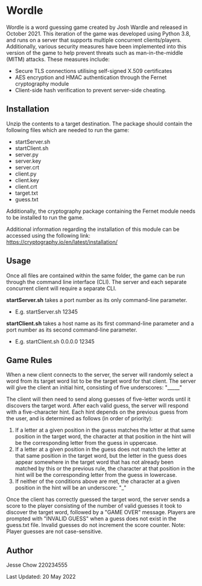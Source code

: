 # Wordle

Wordle is a word guessing game created by Josh Wardle and released in October 2021.
This iteration of the game was developed using Python 3.8, and runs on a server that
supports multiple concurrent clients/players. Additionally, various security measures 
have been implemented into this version of the game to help prevent threats such as 
man-in-the-middle (MITM) attacks. These measures include:
- Secure TLS connections utilising self-signed X.509 certificates
- AES encryption and HMAC authentication through the Fernet cryptography module
- Client-side hash verification to prevent server-side cheating. 


## Installation

Unzip the contents to a target destination. 
The package should contain the following files which are needed to run the game:
- startServer.sh
- startClient.sh
- server.py
- server.key
- server.crt
- client.py
- client.key
- client.crt
- target.txt
- guess.txt

Additionally, the cryptography package containing the Fernet module needs to be 
installed to run the game. 

Additional information regarding the installation of this module can be accessed using the following link:
https://cryptography.io/en/latest/installation/


## Usage

Once all files are contained within the same folder, the game can be run through the command line interface (CLI). 
The server and each separate concurrent client will require a separate CLI.

**startServer.sh** takes a port number as its only command-line parameter.
- E.g. startServer.sh 12345

**startClient.sh** takes a host name as its first command-line parameter 
and a port number as its second command-line parameter.
- E.g. startClient.sh 0.0.0.0 12345


## Game Rules

When a new client connects to the server, the server will randomly select a word from its target word list 
to be the target word for that client. The server will give the client an initial hint, 
consisting of five underscores: "_____"

The client will then need to send along guesses of five-letter words until it discovers the target word. 
After each valid guess, the server will respond with a five-character hint. Each hint depends on the previous 
guess from the user, and is determined as follows (in order of priority):

1. If a letter at a given position in the guess matches the letter at that same position in the target word, 
the character at that position in the hint will be the corresponding letter from the guess in uppercase.
2. If a letter at a given position in the guess does not match the letter at that same position in the target word, 
but the letter in the guess does appear somewhere in the target word that has not already been matched by this or 
the previous rule, the character at that position in the hint will be the corresponding letter from the guess in lowercase.
3. If neither of the conditions above are met, the character at a given position in the hint will be an underscore: "_"

Once the client has correctly guessed the target word, the server sends a score to the player consisting of the 
number of valid guesses it took to discover the target word, followed by a "GAME OVER" message. 
Players are prompted with "INVALID GUESS" when a guess does not exist in the guess.txt file. 
Invalid guesses do not increment the score counter.
Note: Player guesses are not case-sensitive.


## Author
Jesse Chow
220234555

Last Updated: 20 May 2022